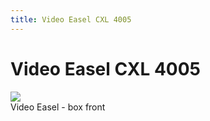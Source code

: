 ```yaml
---
title: Video Easel CXL 4005
---
```

# Video Easel CXL 4005  
  
![](attachments/Video+Easel+box+front+CXL+4005.jpg)  
Video Easel - box front  
